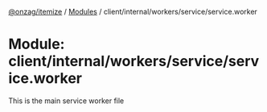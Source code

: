 [@onzag/itemize](../README.md) / [Modules](../modules.md) / client/internal/workers/service/service.worker

# Module: client/internal/workers/service/service.worker

This is the main service worker file
